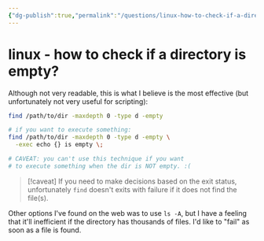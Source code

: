 ```yaml
---
{"dg-publish":true,"permalink":"/questions/linux-how-to-check-if-a-directory-is-empty/","dgHomeLink":true,"dgPassFrontmatter":false}
---
```



# linux - how to check if a directory is empty?

Although not very readable, this is what I believe is the most effective (but unfortunately not very useful for scripting):

```bash
find /path/to/dir -maxdepth 0 -type d -empty

# if you want to execute something:
find /path/to/dir -maxdepth 0 -type d -empty \
  -exec echo {} is empty \;

# CAVEAT: you can't use this technique if you want
# to execute something when the dir is NOT empty. :(
```

> [!caveat]
> If you need to make decisions based on the exit status, unfortunately `find` doesn't exits with failure if it does not find the file(s).

Other options I've found on the web was to use `ls -A`, but I have a feeling that it'll inefficient if the directory has thousands of files. I'd like to "fail" as soon as a file is found.
